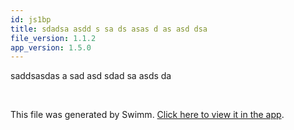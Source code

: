 ```yaml
---
id: js1bp
title: sdadsa asdd s sa ds asas d as asd dsa
file_version: 1.1.2
app_version: 1.5.0
---
```


saddsasdas a sad asd sdad sa asds da

<br/>

This file was generated by Swimm. [Click here to view it in the app](/repos/Z2l0aHViJTNBJTNBdGVzdHJlcG83JTNBJTNBc2Fhci1zd2ltbQ==/docs/js1bp).
